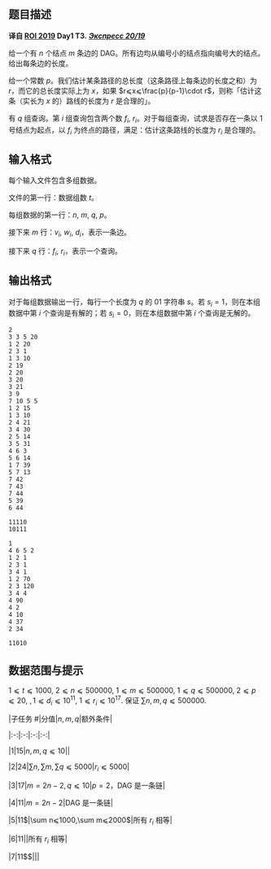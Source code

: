 ## 题目描述

**译自 [ROI 2019](http://neerc.ifmo.ru/school/archive/2018-2019.html) Day1 T3.** ***[Экспресс 20/19](http://neerc.ifmo.ru/school/archive/2018-2019/ru-olymp-roi-2019-day1.pdf)***

给一个有 $n$ 个结点 $m$ 条边的 DAG。所有边均从编号小的结点指向编号大的结点。给出每条边的长度。

给一个常数 $p$。我们估计某条路径的总长度（这条路径上每条边的长度之和）为 $r$，而它的总长度实际上为 $x$，如果 $r⩽x⩽\frac{p}{p-1}\cdot r$，则称「估计这条（实长为 $x$ 的）路线的长度为 $r$ 是合理的」。

有 $q$ 组查询。第 $i$ 组查询包含两个数 $f_i,$ $r_i$。对于每组查询，试求是否存在一条以 $1$ 号结点为起点，以 $f_i$ 为终点的路径，满足：估计这条路线的长度为 $r_i$ 是合理的。

## 输入格式

每个输入文件包含多组数据。  
文件的第一行：数据组数 $t$。  

每组数据的第一行：$n$, $m$, $q$, $p$。  
接下来 $m$ 行：$v_i$, $w_i$, $d_i$，表示一条边。  
接下来 $q$ 行：$f_i$, $r_i$，表示一个查询。

## 输出格式

对于每组数据输出一行，每行一个长度为 $q$ 的 01 字符串 $s$。若 $s_i=1$，则在本组数据中第 $i$ 个查询是有解的；若 $s_i=0$，则在本组数据中第 $i$ 个查询是无解的。

```input1
2
3 3 5 20
1 2 20
2 3 1
1 3 10
2 19
2 20
3 20
3 21
3 9
7 10 5 5
1 2 15
1 3 10
2 4 21
3 4 30
2 5 14
3 5 31
4 6 3
5 6 14
1 7 39
5 7 13
7 42
7 43
7 44
5 39
6 44
```

```output1
11110
10111
```

```input2
1
4 6 5 2
1 2 1
2 3 1
3 4 1
1 2 70
2 3 120
3 4 4
4 90
4 2
4 10
4 37
2 34
```

```output2
11010
```

## 数据范围与提示

$1 ⩽ t ⩽ 1000,$ $2 ⩽ n ⩽ 500 000,$ $1 ⩽ m ⩽ 500 000,$ $1 ⩽ q ⩽ 500 000,$ $2 ⩽ p ⩽ 20,$ $, 1 ⩽ d_i ⩽ 10^{11},$ $1 ⩽ r_i ⩽ 10^{17}$. 保证 $\sum n,m,q⩽500000$.

|子任务 #|分值|$n,m,q$|额外条件|
|:-:|:-:|:-:|:-:|
|1|15|$n,m,q⩽10$||
|2|24|$\sum n,\sum m,\sum q⩽5000$|$r_i⩽5000$|
|3|17|$m=2n-2,q⩽10$|$p=2$，DAG 是一条链|
|4|11|$m=2n-2$|DAG 是一条链|
|5|11$$|$\sum n⩽1000,\sum m⩽2000$|所有 $r_i$ 相等|
|6|11||所有 $r_i$ 相等|
|7|11$$|||


